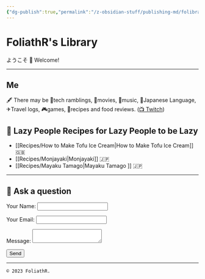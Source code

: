 ```yaml
---
{"dg-publish":true,"permalink":"/z-obsidian-stuff/publishing-md/folibrary-files/folibrary-homepage/","tags":["gardenEntry"],"noteIcon":""}
---
```



# FoliathR's Library
ようこそ 👋 Welcome! 

---
## Me
🖋  There may be 📱tech ramblings, 🎥movies, 🎵music, 🗾Japanese Language, ✈Travel logs, 🎮games, 🍙recipes and food reviews.
([📺 Twitch](https://twitch.tv/foliathr))


## 🍜 Lazy People Recipes for Lazy People to be Lazy
* [[Recipes/How to Make Tofu Ice Cream\|How to Make Tofu Ice Cream]] 🇬‍🇧
* [[Recipes/Monjayaki\|Monjayaki]] 🇯‍🇵
* [[Recipes/Mayaku Tamago\|Mayaku Tamago ]] 🇯‍🇵 

---
## 💬 Ask a question
<form name="contact" method="POST" data-netlify="true">
  <p>
    <label>Your Name: <input type="text" name="name" /></label>
  </p>
  <p>
    <label>Your Email: <input type="email" name="email" /></label>
  </p>
  <p>
    <label>Message: <textarea name="message"></textarea></label>
  </p>
  <p>
    <button type="submit">Send</button>
  </p>
</form>

---

`© 2023 FoliathR. `
